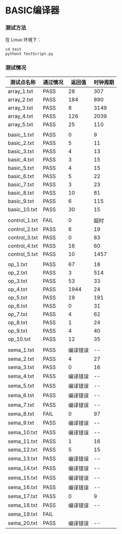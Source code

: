 # BASIC编译器	

### 测试方法

在 Linux 环境下：

```
cd test
python3 TestScript.py
```

### 测试情况

| 测试点名称    | 通过情况 | 返回值   | 时钟周期 |
| ------------- | -------- | -------- | -------- |
| array_1.txt   | PASS     | 28       | 307      |
| array_2.txt   | PASS     | 184      | 890      |
| array_3.txt   | PASS     | 8        | 3149     |
| array_4.txt   | PASS     | 126      | 2039     |
| array_5.txt   | PASS     | 25       | 110      |
|               |          |          |          |
| basic_1.txt   | PASS     | 0        | 9        |
| basic_2.txt   | PASS     | 5        | 11       |
| basic_3.txt   | PASS     | 4        | 13       |
| basic_4.txt   | PASS     | 3        | 15       |
| basic_5.txt   | PASS     | 4        | 15       |
| basic_6.txt   | PASS     | 5        | 22       |
| basic_7.txt   | PASS     | 3        | 23       |
| basic_8.txt   | PASS     | 10       | 81       |
| basic_9.txt   | PASS     | 6        | 115      |
| basic_10.txt  | PASS     | 30       | 15       |
|               |          |          |          |
| control_1.txt | FAIL     | 0        | 超时     |
| control_2.txt | PASS     | 6        | 19       |
| control_3.txt | PASS     | 0        | 83       |
| control_4.txt | PASS     | 16       | 60       |
| control_5.txt | PASS     | 10       | 1457     |
|               |          |          |          |
| op_1.txt      | PASS     | 67       | 18       |
| op_2.txt      | PASS     | 3        | 514      |
| op_3.txt      | PASS     | 53       | 33       |
| op_4.txt      | PASS     | 1944     | 24       |
| op_5.txt      | PASS     | 19       | 191      |
| op_6.txt      | PASS     | 0        | 31       |
| op_7.txt      | PASS     | 4        | 62       |
| op_8.txt      | PASS     | 1        | 24       |
| op_9.txt      | PASS     | 4        | 40       |
| op_10.txt     | PASS     | 12       | 35       |
|               |          |          |          |
| sema_1.txt    | PASS     | 编译错误 | --       |
| sema_2.txt    | PASS     | 4        | 27       |
| sema_3.txt    | PASS     | 0        | 16       |
| sema_4.txt    | PASS     | 编译错误 | --       |
| sema_5.txt    | PASS     | 编译错误 | --       |
| sema_6.txt    | PASS     | 编译错误 | --       |
| sema_7.txt    | PASS     | 编译错误 | --       |
| sema_8.txt    | FAIL     | 0        | 97       |
| sema_9.txt    | PASS     | 编译错误 | --       |
| sema_10.txt   | PASS     | 编译错误 | --       |
| sema_11.txt   | PASS     | 1        | 16       |
| sema_12.txt   | PASS     | 5        | 15       |
| sema_13.txt   | PASS     | 编译错误 | --       |
| sema_14.txt   | PASS     | 编译错误 | --       |
| sema_15.txt   | PASS     | 编译错误 | --       |
| sema_16.txt   | PASS     | 编译错误 | --       |
| sema_17.txt   | PASS     | 0        | 9        |
| sema_18.txt   | PASS     | 编译错误 | --       |
| sema_19.txt   | FAIL     |          |          |
| sema_20.txt   | PASS     | 编译错误 | --       |

